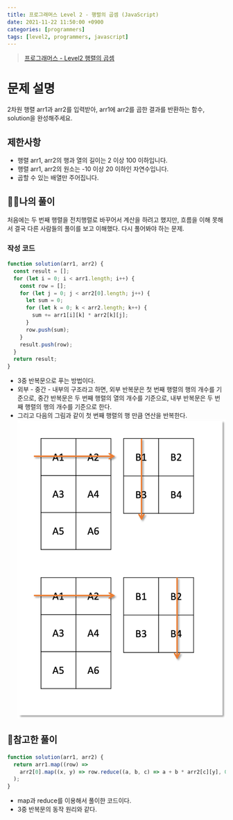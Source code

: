 ```yaml
---
title: 프로그래머스 Level 2 - 행렬의 곱셈 (JavaScript)
date: 2021-11-22 11:50:00 +0900
categories: [programmers]
tags: [level2, programmers, javascript]
---
```


> [프로그래머스 - Level2 행렬의 곱셈](https://programmers.co.kr/learn/courses/30/lessons/12949)

# 문제 설명

2차원 행렬 arr1과 arr2를 입력받아, arr1에 arr2를 곱한 결과를 반환하는 함수, solution을 완성해주세요.

## 제한사항

- 행렬 arr1, arr2의 행과 열의 길이는 2 이상 100 이하입니다.
- 행렬 arr1, arr2의 원소는 -10 이상 20 이하인 자연수입니다.
- 곱할 수 있는 배열만 주어집니다.

## 🙋‍♂️나의 풀이

처음에는 두 번째 행렬을 전치행렬로 바꾸어서 계산을 하려고 했지만, 흐름을 이해 못해서 결국 다른 사람들의 풀이를 보고 이해했다. 다시 풀어봐야 하는 문제.

### 작성 코드

```javascript
function solution(arr1, arr2) {
  const result = [];
  for (let i = 0; i < arr1.length; i++) {
    const row = [];
    for (let j = 0; j < arr2[0].length; j++) {
      let sum = 0;
      for (let k = 0; k < arr2.length; k++) {
        sum += arr1[i][k] * arr2[k][j];
      }
      row.push(sum);
    }
    result.push(row);
  }
  return result;
}
```

- 3중 반복문으로 푸는 방법이다.
- 외부 - 중간 - 내부의 구조라고 하면, 외부 반복문은 첫 번째 행렬의 행의 개수를 기준으로, 중간 반복문은 두 번째 행렬의 열의 개수를 기준으로, 내부 반복문은 두 번째 행렬의 행의 개수를 기준으로 한다.
- 그리고 다음의 그림과 같이 첫 번째 행렬의 행 만큼 연산을 반복한다.
  ![picture](/assets/images/2021-11-22-programmers-multiply-of-matrix/picture.png)

## 👀참고한 풀이

```javascript
function solution(arr1, arr2) {
  return arr1.map((row) =>
    arr2[0].map((x, y) => row.reduce((a, b, c) => a + b * arr2[c][y], 0))
  );
}
```

- map과 reduce를 이용해서 풀이한 코드이다.
- 3중 반복문의 동작 원리와 같다.
